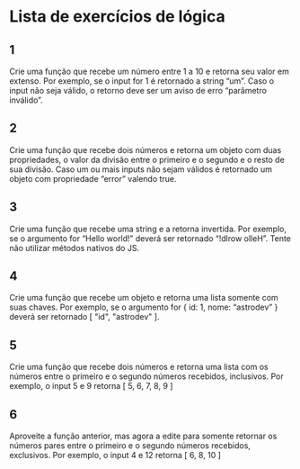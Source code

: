# Lista de exercícios de lógica

## 1
Crie uma função que recebe um número entre 1 a 10 e retorna seu valor em extenso. Por exemplo, se o input for 1 é retornado a string “um”. Caso o input não seja válido, o retorno deve ser um aviso de erro “parâmetro inválido”.

## 2
Crie uma função que recebe dois números e retorna um objeto com duas propriedades, o valor da divisão entre o primeiro e o segundo e o resto de sua divisão. Caso um ou mais inputs não sejam válidos é retornado um objeto com propriedade “error” valendo true.

## 3
Crie uma função que recebe uma string e a retorna invertida. Por exemplo, se o argumento for “Hello world!” deverá ser retornado  “!dlrow olleH”. Tente não utilizar métodos nativos do JS. 

## 4
Crie uma função que recebe um objeto e retorna uma lista somente com suas chaves. Por exemplo, se o argumento for { id: 1, nome: “astrodev” } deverá ser retornado [ "id", "astrodev" ].

## 5
Crie uma função que recebe dois números e retorna uma lista com os números entre o primeiro e o segundo números recebidos, inclusivos. Por exemplo, o input 5 e 9 retorna [ 5, 6, 7, 8, 9 ]

## 6
Aproveite a função anterior, mas agora a edite para somente retornar os números pares entre o primeiro e o segundo números recebidos, exclusivos. Por exemplo, o input 4 e 12 retorna [ 6, 8, 10 ]
